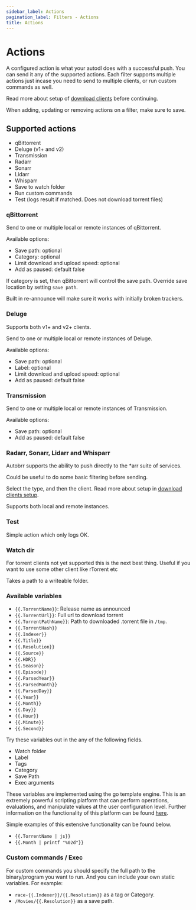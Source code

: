 ```yaml
---
sidebar_label: Actions
pagination_label: Filters - Actions
title: Actions
---
```


# Actions

A configured action is what your autodl does with a successful push. You can send it any of the supported actions. Each filter supports multiple actions just incase you need to send to multiple clients, or run custom commands as well.

Read more about setup of [download clients](/configuration/download-clients) before continuing.

When adding, updating or removing actions on a filter, make sure to save.

## Supported actions

- qBittorrent
- Deluge (v1+ and v2)
- Transmission
- Radarr
- Sonarr
- Lidarr
- Whisparr
- Save to watch folder
- Run custom commands
- Test (logs result if matched. Does not download torrent files)

### qBittorrent

Send to one or multiple local or remote instances of qBittorrent.

Available options:

- Save path: optional
- Category: optional
- Limit download and upload speed: optional
- Add as paused: default false

If category is set, then qBittorrent will control the save path. Override save location by setting `save path`.

Built in re-announce will make sure it works with initially broken trackers.

### Deluge

Supports both v1+ and v2+ clients.

Send to one or multiple local or remote instances of Deluge.

Available options:

- Save path: optional
- Label: optional
- Limit download and upload speed: optional
- Add as paused: default false

### Transmission

Send to one or multiple local or remote instances of Transmission.

Available options:

- Save path: optional
- Add as paused: default false

### Radarr, Sonarr, Lidarr and Whisparr

Autobrr supports the ability to push directly to the \*arr suite of services.

Could be useful to do some basic filtering before sending.

Select the type, and then the client. Read more about setup in [download clients setup](/configuration/download-clients).

Supports both local and remote instances.

### Test

Simple action which only logs OK.

### Watch dir

For torrent clients not yet supported this is the next best thing. Useful if you want to use some other client like rTorrent etc

Takes a path to a writeable folder.

### Available variables

- `{{.TorrentName}}`: Release name as announced
- `{{.TorrentUrl}}`: Full url to download torrent
- `{{.TorrentPathName}}`: Path to downloaded .torrent file in `/tmp`.
- `{{.TorrentHash}}`
- `{{.Indexer}}`
- `{{.Title}}`
- `{{.Resolution}}`
- `{{.Source}}`
- `{{.HDR}}`
- `{{.Season}}`
- `{{.Episode}}`
- `{{.ParsedYear}}`
- `{{.ParsedMonth}}`
- `{{.ParsedDay}}`
- `{{.Year}}`
- `{{.Month}}`
- `{{.Day}}`
- `{{.Hour}}`
- `{{.Minute}}`
- `{{.Second}}`

Try these variables out in the any of the following fields.

- Watch folder
- Label
- Tags
- Category
- Save Path
- Exec arguments

These variables are implemented using the go template engine. This is an extremely powerful scripting platform that can perform operations, evaluations, and manipulate values at the user configuration level. Further information on the functionality of this platform can be found [here](https://pkg.go.dev/text/template).

Simple examples of this extensive functionality can be found below.

- `{{.TorrentName | js}}`
- `{{.Month | printf "%02d"}}`

### Custom commands / Exec

For custom commands you should specify the full path to the binary/program you want to run. And you can include your own static variables. For example:

- `race-{{.Indexer}}/{{.Resolution}}` as a tag or Category.
- `/Movies/{{.Resolution}}` as a save path.
